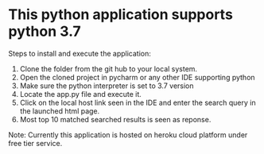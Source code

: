 # This python application supports python 3.7

Steps to install and execute the application:
1. Clone the folder from the git hub to your local system.
2. Open the cloned project in pycharm or any other IDE supporting python
3. Make sure the python interpreter is set to  3.7 version
4. Locate the app.py file and execute it.
5. Click on the local host link seen in the IDE and enter the search query in the launched html page.
6. Most top 10 matched searched results is seen as reponse.

Note: Currently this application is hosted on heroku cloud platform under free  tier service.
